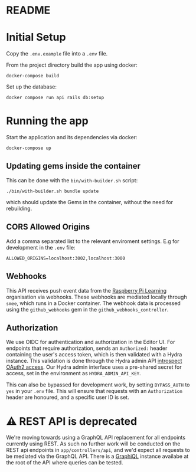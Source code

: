 # README


# Initial Setup

Copy the `.env.example` file into a `.env` file.

From the project directory build the app using docker:

```
docker-compose build
```

Set up the database:

```
docker compose run api rails db:setup
```

# Running the app

Start the application and its dependencies via docker:

```
docker-compose up
```

## Updating gems inside the container

This can be done with the `bin/with-builder.sh` script:
```
./bin/with-builder.sh bundle update
```
which should update the Gems in the container, without the need for rebuilding.

## CORS Allowed Origins

Add a comma separated list to the relevant enviroment settings. E.g for development in the `.env` file:

```
ALLOWED_ORIGINS=localhost:3002,localhost:3000
```

## Webhooks

This API receives push event data from the [Raspberry Pi Learning](https://github.com/raspberrypilearning) organisation via webhooks. These webhooks are mediated locally through `smee`, which runs in a Docker container. The webhook data is processed using the `github_webhooks` gem in the `github_webhooks_controller`.

## Authorization

We use OIDC for authentication and authorization in the Editor UI.  For endpoints that require authorization, sends an  `Authorized:` header containing the user's access token, which is then validated with a Hydra instance. This validation is done through the Hydra admin API [introspect OAuth2 access](https://www.ory.sh/docs/hydra/reference/api#tag/oAuth2/operation/introspectOAuth2Token).  Our Hydra admin interface uses a pre-shared secret for access, set in the environment as `HYDRA_ADMIN_API_KEY`.

This can also be bypassed for development work, by setting `BYPASS_AUTH` to `yes` in your `.env` file.  This will ensure that requests with an `Authorization` header are honoured, and a specific user ID is set.

# ⚠️ REST API is deprecated

We're moving towards using a GraphQL API replacement for all endpoints currently using REST.  As such no further work will be conducted on the REST api endpoints in `app/controllers/api`, and we'd expect all requests to be mediated via the GraphQL API.  There is a [GraphiQL](https://github.com/graphql/graphiql) instance availabe at the root of the API where queries can be tested.

